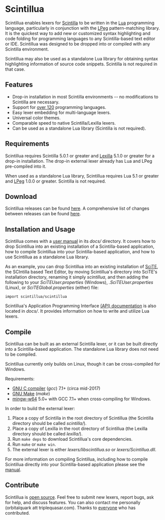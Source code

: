 # Scintillua

Scintillua enables lexers for [Scintilla][] to be written in the [Lua][] programming language,
particularly in conjunction with the [LPeg][] pattern-matching library. It is the quickest way
to add new or customized syntax highlighting and code folding for programming languages to any
Scintilla-based text editor or IDE. Scintillua was designed to be dropped into or compiled with
any Scintilla environment.

Scintillua may also be used as a standalone Lua library for obtaining syntax highlighting
information of source code snippets. Scintilla is not required in that case.

[Lua]: https://lua.org
[LPeg]: http://www.inf.puc-rio.br/~roberto/lpeg/lpeg.html
[Scintilla]: https://scintilla.org

## Features

* Drop-in installation in most Scintilla environments -- no modifications to Scintilla are
  necessary.
* Support for [over 120][] programming languages.
* Easy lexer embedding for multi-language lexers.
* Universal color themes.
* Comparable speed to native Scintilla/Lexilla lexers.
* Can be used as a standalone Lua library (Scintilla is not required).

[over 120]: https://orbitalquark.github.io/scintillua/lexerlist.html

## Requirements

Scintillua requires Scintilla 5.0.1 or greater and [Lexilla][] 5.1.0 or greater for a drop-in
installation. The drop-in external lexer already has Lua and LPeg pre-compiled into it.

When used as a standalone Lua library, Scintillua requires Lua 5.1 or greater and [LPeg][]
1.0.0 or greater. Scintilla is not required.

[Lexilla]: https://www.scintilla.org/Lexilla.html
[LPeg]: http://www.inf.puc-rio.br/~roberto/lpeg/

## Download

Scintillua releases can be found [here][1]. A comprehensive list of changes between releases
can be found [here][2].

[1]: https://github.com/orbitalquark/scintillua/releases
[2]: https://orbitalquark.github.io/scintillua/changelog.html

## Installation and Usage

Scintillua comes with a [user manual][] in its *docs/* directory. It covers how to drop Scintillua
into an existing installation of a Scintilla-based application, how to compile Scintillua into
your Scintilla-based application, and how to use Scintillua as a standalone Lua library.

As an example, you can drop Scintillua into an existing installation of [SciTE][], the SCIntilla
based Text Editor, by moving Scintillua's directory into SciTE's installation directory,
renaming it simply *scintillua*, and then adding the following to your *SciTEUser.properties*
(Windows), *.SciTEUser.properties* (Linux), or *SciTEGlobal.properties* (either) file:

    import scintillua/scintillua

Scintillua's Application Programming Interface [(API) documentation][] is also located in
*docs/*. It provides information on how to write and utilize Lua lexers.

[user manual]: https://orbitalquark.github.io/scintillua/manual.html
[SciTE]: https://scintilla.org/SciTE.html
[(API) documentation]: https://orbitalquark.github.io/scintillua/api.html

## Compile

Scintillua can be built as an external Scintilla lexer, or it can be built directly into a
Scintilla-based application. The standalone Lua library does not need to be compiled.

Scintillua currently only builds on Linux, though it can be cross-compiled for Windows.

Requirements:

* [GNU C compiler][] (*gcc*) 7.1+ (circa mid-2017)
* [GNU Make][] (*make*)
* [mingw-w64][] 5.0+ with GCC 7.1+ when cross-compiling for Windows.

In order to build the external lexer:

1. Place a copy of Scintilla in the root directory of Scintillua (the Scintilla directory should
   be called *scintilla/*).
2. Place a copy of Lexilla in the root directory of Scintillua (the Lexilla directory should
   be called *lexilla/*).
3. Run `make deps` to download Scintillua's core dependencies.
4. Run `make` or `make win`.
5. The external lexer is either *lexers/libscintillua.so* or *lexers/Scintillua.dll*.

For more information on compiling Scintillua, including how to compile Scintillua directly into
your Scintilla-based application please see the [manual][].

[GNU C compiler]: https://gcc.gnu.org
[GNU Make]: https://www.gnu.org/software/make/
[mingw-w64]: https://mingw-w64.org/
[manual]: https://orbitalquark.github.io/scintillua/manual.html#compiling-scintillua-directly-into-an-app

## Contribute

Scintillua is [open source][]. Feel free to submit new lexers, report bugs, ask for help, and
discuss features. You can also contact me personally (orbitalquark att triplequasar.com). Thanks
to [everyone][] who has contributed.

[open source]: https://github.com/orbitalquark/scintillua
[everyone]: https://orbitalquark.github.io/scintillua/thanks.html
